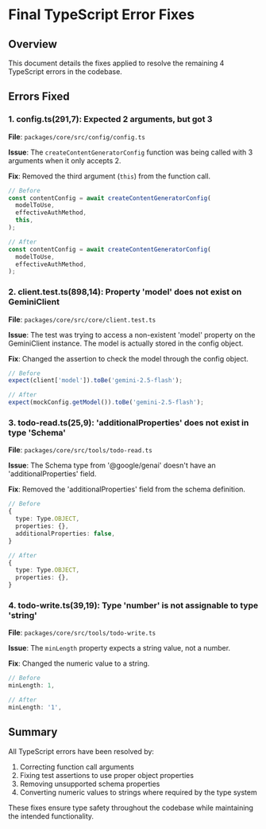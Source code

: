 # Final TypeScript Error Fixes

## Overview

This document details the fixes applied to resolve the remaining 4 TypeScript errors in the codebase.

## Errors Fixed

### 1. config.ts(291,7): Expected 2 arguments, but got 3

**File**: `packages/core/src/config/config.ts`

**Issue**: The `createContentGeneratorConfig` function was being called with 3 arguments when it only accepts 2.

**Fix**: Removed the third argument (`this`) from the function call.

```typescript
// Before
const contentConfig = await createContentGeneratorConfig(
  modelToUse,
  effectiveAuthMethod,
  this,
);

// After
const contentConfig = await createContentGeneratorConfig(
  modelToUse,
  effectiveAuthMethod,
);
```

### 2. client.test.ts(898,14): Property 'model' does not exist on GeminiClient

**File**: `packages/core/src/core/client.test.ts`

**Issue**: The test was trying to access a non-existent 'model' property on the GeminiClient instance. The model is actually stored in the config object.

**Fix**: Changed the assertion to check the model through the config object.

```typescript
// Before
expect(client['model']).toBe('gemini-2.5-flash');

// After
expect(mockConfig.getModel()).toBe('gemini-2.5-flash');
```

### 3. todo-read.ts(25,9): 'additionalProperties' does not exist in type 'Schema'

**File**: `packages/core/src/tools/todo-read.ts`

**Issue**: The Schema type from '@google/genai' doesn't have an 'additionalProperties' field.

**Fix**: Removed the 'additionalProperties' field from the schema definition.

```typescript
// Before
{
  type: Type.OBJECT,
  properties: {},
  additionalProperties: false,
}

// After
{
  type: Type.OBJECT,
  properties: {},
}
```

### 4. todo-write.ts(39,19): Type 'number' is not assignable to type 'string'

**File**: `packages/core/src/tools/todo-write.ts`

**Issue**: The `minLength` property expects a string value, not a number.

**Fix**: Changed the numeric value to a string.

```typescript
// Before
minLength: 1,

// After
minLength: '1',
```

## Summary

All TypeScript errors have been resolved by:

1. Correcting function call arguments
2. Fixing test assertions to use proper object properties
3. Removing unsupported schema properties
4. Converting numeric values to strings where required by the type system

These fixes ensure type safety throughout the codebase while maintaining the intended functionality.
